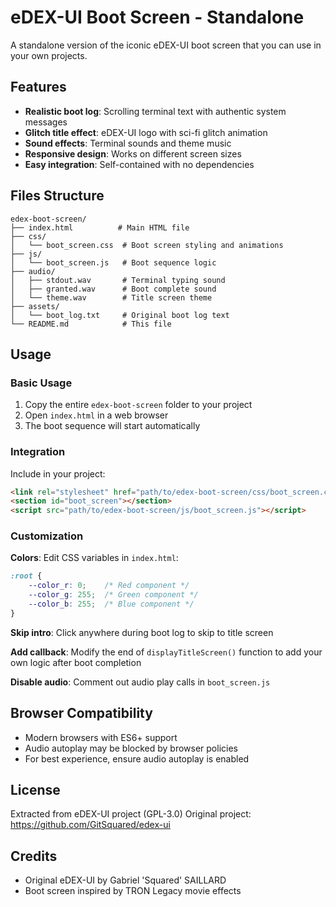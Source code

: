 # eDEX-UI Boot Screen - Standalone

A standalone version of the iconic eDEX-UI boot screen that you can use in your own projects.

## Features

- **Realistic boot log**: Scrolling terminal text with authentic system messages
- **Glitch title effect**: eDEX-UI logo with sci-fi glitch animation
- **Sound effects**: Terminal sounds and theme music
- **Responsive design**: Works on different screen sizes
- **Easy integration**: Self-contained with no dependencies

## Files Structure

```
edex-boot-screen/
├── index.html          # Main HTML file
├── css/
│   └── boot_screen.css  # Boot screen styling and animations
├── js/
│   └── boot_screen.js   # Boot sequence logic
├── audio/
│   ├── stdout.wav       # Terminal typing sound
│   ├── granted.wav      # Boot complete sound
│   └── theme.wav        # Title screen theme
├── assets/
│   └── boot_log.txt     # Original boot log text
└── README.md            # This file
```

## Usage

### Basic Usage
1. Copy the entire `edex-boot-screen` folder to your project
2. Open `index.html` in a web browser
3. The boot sequence will start automatically

### Integration
Include in your project:

```html
<link rel="stylesheet" href="path/to/edex-boot-screen/css/boot_screen.css">
<section id="boot_screen"></section>
<script src="path/to/edex-boot-screen/js/boot_screen.js"></script>
```

### Customization

**Colors**: Edit CSS variables in `index.html`:
```css
:root {
    --color_r: 0;    /* Red component */
    --color_g: 255;  /* Green component */
    --color_b: 255;  /* Blue component */
}
```

**Skip intro**: Click anywhere during boot log to skip to title screen

**Add callback**: Modify the end of `displayTitleScreen()` function to add your own logic after boot completion

**Disable audio**: Comment out audio play calls in `boot_screen.js`

## Browser Compatibility

- Modern browsers with ES6+ support
- Audio autoplay may be blocked by browser policies
- For best experience, ensure audio autoplay is enabled

## License

Extracted from eDEX-UI project (GPL-3.0)
Original project: https://github.com/GitSquared/edex-ui

## Credits

- Original eDEX-UI by Gabriel 'Squared' SAILLARD
- Boot screen inspired by TRON Legacy movie effects